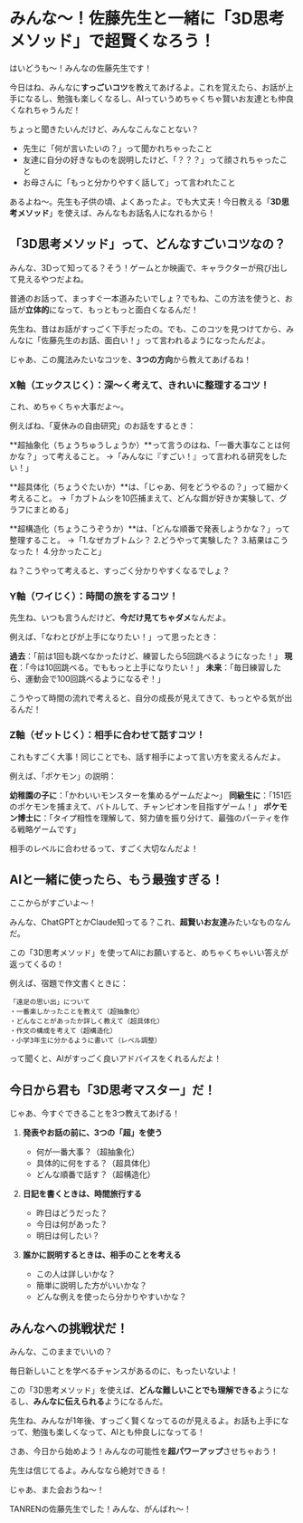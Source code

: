 # みんな〜！佐藤先生と一緒に「3D思考メソッド」で超賢くなろう！

はいどうも〜！みんなの佐藤先生です！

今日はね、みんなに**すっごいコツ**を教えてあげるよ。これを覚えたら、お話が上手になるし、勉強も楽しくなるし、AIっていうめちゃくちゃ賢いお友達とも仲良くなれちゃうんだ！

ちょっと聞きたいんだけど、みんなこんなことない？

- 先生に「何が言いたいの？」って聞かれちゃったこと
- 友達に自分の好きなものを説明したけど、「？？？」って顔されちゃったこと
- お母さんに「もっと分かりやすく話して」って言われたこと

あるよね〜。先生も子供の頃、よくあったよ。でも大丈夫！今日教える「**3D思考メソッド**」を使えば、みんなもお話名人になれるから！

## 「3D思考メソッド」って、どんなすごいコツなの？

みんな、3Dって知ってる？そう！ゲームとか映画で、キャラクターが飛び出して見えるやつだよね。

普通のお話って、まっすぐ一本道みたいでしょ？でもね、この方法を使うと、お話が**立体的**になって、もっともっと面白くなるんだ！

先生ね、昔はお話がすっごく下手だったの。でも、このコツを見つけてから、みんなに「佐藤先生のお話、面白い！」って言われるようになったんだよ。

じゃあ、この魔法みたいなコツを、**3つの方向**から教えてあげるね！

### X軸（エックスじく）：深〜く考えて、きれいに整理するコツ！

これ、めちゃくちゃ大事だよ〜。

例えばね、「夏休みの自由研究」のお話をするとき：

**超抽象化（ちょうちゅうしょうか）**って言うのはね、「一番大事なことは何かな？」って考えること。
→「みんなに『すごい！』って言われる研究をしたい！」

**超具体化（ちょうぐたいか）**は、「じゃあ、何をどうやるの？」って細かく考えること。
→「カブトムシを10匹捕まえて、どんな餌が好きか実験して、グラフにまとめる」

**超構造化（ちょうこうぞうか）**は、「どんな順番で発表しようかな？」って整理すること。
→「1.なぜカブトムシ？ 2.どうやって実験した？ 3.結果はこうなった！ 4.分かったこと」

ね？こうやって考えると、すっごく分かりやすくなるでしょ？

### Y軸（ワイじく）：時間の旅をするコツ！

先生ね、いつも言うんだけど、**今だけ見てちゃダメ**なんだよ。

例えば、「なわとびが上手になりたい！」って思ったとき：

**過去**：「前は1回も跳べなかったけど、練習したら5回跳べるようになった！」
**現在**：「今は10回跳べる。でももっと上手になりたい！」
**未来**：「毎日練習したら、運動会で100回跳べるようになるぞ！」

こうやって時間の流れで考えると、自分の成長が見えてきて、もっとやる気が出るんだ！

### Z軸（ゼットじく）：相手に合わせて話すコツ！

これもすごく大事！同じことでも、話す相手によって言い方を変えるんだよ。

例えば、「ポケモン」の説明：

**幼稚園の子に**：「かわいいモンスターを集めるゲームだよ〜」
**同級生に**：「151匹のポケモンを捕まえて、バトルして、チャンピオンを目指すゲーム！」
**ポケモン博士に**：「タイプ相性を理解して、努力値を振り分けて、最強のパーティを作る戦略ゲームです」

相手のレベルに合わせるって、すごく大切なんだよ！

## AIと一緒に使ったら、もう最強すぎる！

ここからがすごいよ〜！

みんな、ChatGPTとかClaude知ってる？これ、**超賢いお友達**みたいなものなんだ。

この「3D思考メソッド」を使ってAIにお願いすると、めちゃくちゃいい答えが返ってくるの！

例えば、宿題で作文書くときに：

```
「遠足の思い出」について
・一番楽しかったことを教えて（超抽象化）
・どんなことがあったか詳しく教えて（超具体化）
・作文の構成を考えて（超構造化）
・小学3年生に分かるように書いて（レベル調整）
```

って聞くと、AIがすっごく良いアドバイスをくれるんだよ！

## 今日から君も「3D思考マスター」だ！

じゃあ、今すぐできることを3つ教えてあげる！

1. **発表やお話の前に、3つの「超」を使う**
   - 何が一番大事？（超抽象化）
   - 具体的に何をする？（超具体化）
   - どんな順番で話す？（超構造化）

2. **日記を書くときは、時間旅行する**
   - 昨日はどうだった？
   - 今日は何があった？
   - 明日は何したい？

3. **誰かに説明するときは、相手のことを考える**
   - この人は詳しいかな？
   - 簡単に説明した方がいいかな？
   - どんな例えを使ったら分かりやすいかな？

## みんなへの挑戦状だ！

みんな、このままでいいの？

毎日新しいことを学べるチャンスがあるのに、もったいないよ！

この「3D思考メソッド」を使えば、**どんな難しいことでも理解できる**ようになるし、**みんなに伝えられる**ようになるんだ。

先生ね、みんなが1年後、すっごく賢くなってるのが見えるよ。お話も上手になって、勉強も楽しくなって、AIとも仲良しになってる！

さあ、今日から始めよう！みんなの可能性を**超パワーアップ**させちゃおう！

先生は信じてるよ。みんななら絶対できる！

じゃあ、また会おうね〜！

TANRENの佐藤先生でした！みんな、がんばれ〜！